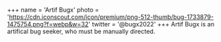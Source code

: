 +++
name = 'Artif Bugx'
photo = 'https://cdn.iconscout.com/icon/premium/png-512-thumb/bug-1733879-1475754.png?f=webp&w=32'
twitter = '@bugx2022'
+++
Artif Bugx is an artifical bug seeker, who must be manually directed.
